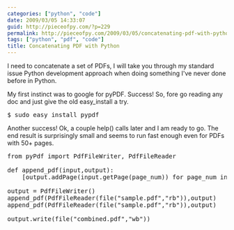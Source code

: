 ```yaml
---
categories: ["python", "code"]
date: 2009/03/05 14:33:07
guid: http://pieceofpy.com/?p=229
permalink: http://pieceofpy.com/2009/03/05/concatenating-pdf-with-python/
tags: ["python", "pdf", "code"]
title: Concatenating PDF with Python
---
```

I need to concatenate a set of PDFs, I will take you through my standard issue Python development approach when doing something I've never done before in Python.

My first instinct was to google for pyPDF. Success! So, fore go reading any doc and just give the old easy_install a try.

<pre class="brush: bash">
$ sudo easy_install pypdf
</pre>

Another success! Ok, a couple help() calls later and I am ready to go. The end result is surprisingly small and seems to run fast enough even for PDFs with 50+ pages.

<pre class="brush: py">
from pyPdf import PdfFileWriter, PdfFileReader

def append_pdf(input,output):
    [output.addPage(input.getPage(page_num)) for page_num in range(input.numPages)]

output = PdfFileWriter()
append_pdf(PdfFileReader(file("sample.pdf","rb")),output)
append_pdf(PdfFileReader(file("sample.pdf","rb")),output)

output.write(file("combined.pdf","wb"))
</pre>
